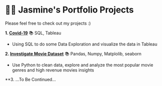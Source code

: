 # 👧🏻 Jasmine's Portfolio Projects 

Please feel free to check out my projects :)

**1. [Covid-19](https://github.com/jasmineau/Covid-19)**  📚 SQL, Tableau
- Using SQL to do some Data Exploration and visualize the data in Tableau

**2. [Investigate Movie Dataset](https://github.com/jasmineau/InvestigateMovieDataset)** 📚 Pandas, Numpy, Matplolib, seaborn
- Use Python to clean data, explore and analyze the most popular movie genres and high revenue movies insights

**3. ...To Be Continued...
